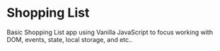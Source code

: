 # Shopping List

Basic Shopping List app using Vanilla JavaScript to focus working with DOM, events, state, local storage, and etc..

